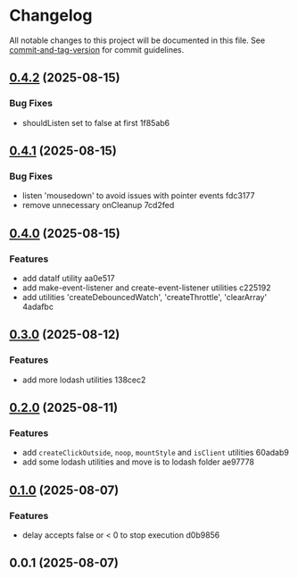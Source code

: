 # Changelog

All notable changes to this project will be documented in this file. See [commit-and-tag-version](https://github.com/absolute-version/commit-and-tag-version) for commit guidelines.

## [0.4.2](///compare/v0.4.1...v0.4.2) (2025-08-15)


### Bug Fixes

* shouldListen set to false at first 1f85ab6

## [0.4.1](///compare/v0.4.0...v0.4.1) (2025-08-15)


### Bug Fixes

* listen 'mousedown' to avoid issues with pointer events fdc3177
* remove unnecessary onCleanup 7cd2fed

## [0.4.0](///compare/v0.3.0...v0.4.0) (2025-08-15)


### Features

* add dataIf utility aa0e517
* add make-event-listener and create-event-listener utilities c225192
* add utilities 'createDebouncedWatch', 'createThrottle', 'clearArray' 4adafbc

## [0.3.0](///compare/v0.2.0...v0.3.0) (2025-08-12)


### Features

* add more lodash utilities 138cec2

## [0.2.0](///compare/v0.1.0...v0.2.0) (2025-08-11)


### Features

* add `createClickOutside`, `noop`, `mountStyle` and `isClient` utilities 60adab9
* add some lodash utilities and move is to lodash folder ae97778

## [0.1.0](///compare/v0.0.1...v0.1.0) (2025-08-07)


### Features

* delay accepts false or < 0 to stop execution d0b9856

## 0.0.1 (2025-08-07)
